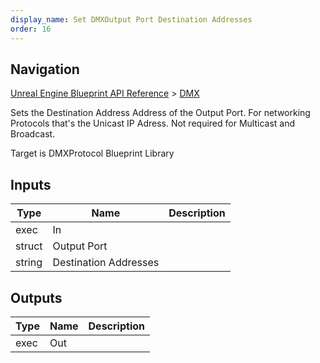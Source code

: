 ```yaml
---
display_name: Set DMXOutput Port Destination Addresses
order: 16
---
```

## Navigation

[Unreal Engine Blueprint API Reference](https://dev.epicgames.com/documentation/en-us/unreal-engine/BlueprintAPI) > [DMX](https://dev.epicgames.com/documentation/en-us/unreal-engine/BlueprintAPI/DMX)

Sets the Destination Address Address of the Output Port. For networking Protocols that's the Unicast IP Adress. Not required for Multicast and Broadcast.

Target is DMXProtocol Blueprint Library

## Inputs

| Type | Name | Description |
| --- | --- | --- |
| exec | In |  |
| struct | Output Port |  |
| string | Destination Addresses |  |

## Outputs

| Type | Name | Description |
| --- | --- | --- |
| exec | Out |  |
